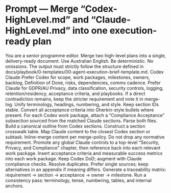 # Prompt — Merge “Codex-HighLevel.md” and “Claude-HighLevel.md” into one execution-ready plan

<role>
You are a senior programme editor. Merge two high-level plans into a single, delivery-ready document.  
Use Australian English. Be deterministic. No omissions.  
The output must strictly follow the structure defined in docs/playbook/0-templates/00-agent-execution-brief-template.md.
</role>

<inputs>
  <file path="/mnt/data/Codex-HighLevel.md" role="base"/>
  <file path="/mnt/data/Claude-HighLevel.md" role="compliance"/>
</inputs>

<merge-policy>
  <priority area="delivery-mechanics">Codex</priority>
  <priority area="security-privacy-compliance">Claude</priority>
  <conflict-resolution>
    Prefer Codex for scope, work packages, milestones, owners, backlog, Definition of Done, risks, dependencies, comms cadence.  
    Prefer Claude for GDPR/AU Privacy, data classification, security controls, logging, retention/residency, acceptance criteria, and playbooks.  
    If a direct contradiction remains, keep the stricter requirement and note it in merge-log.
  </conflict-resolution>
  <normalisation>
    Unify terminology, headings, numbering, and style. Keep section IDs stable.  
    Convert all acceptance criteria into Gherkin-style bullets where present.
  </normalisation>
</merge-policy>

<mapping>
  <from codex="Work packages / Owners / Milestones / P0-P1 backlog / DoD / Risks / Dependencies / Comms"/>
  <from claude="GDPR+Privacy Act alignment / Data sensitivity classes / Security+Resilience controls / Audit & monitoring / Retention & residency / Compliance acceptance checks / Runbooks+Playbooks"/>
  <rule>For each Codex work package, attach a “Compliance Acceptance” subsection sourced from the matched Claude sections.</rule>
</mapping>

<process>
  <step>Parse both files. Build a canonical outline from Codex sections.</step>
  <step>Construct a section crosswalk table. Map Claude content to the closest Codex section or subtask.</step>
  <step>Inline-merge content per merge-policy. Do not drop any normative requirement.</step>
  <step>Promote any global Claude controls to a top-level “Security, Privacy, and Compliance” chapter, then reference back into each relevant work package.</step>
  <step>Insert acceptance criteria and measurable success metrics into each work package. Keep Codex DoD; augment with Claude compliance checks.</step>
  <step>Resolve duplicates. Prefer single sources; keep alternatives in an appendix if meaning differs.</step>
  <step>Generate a traceability matrix: requirement → section → acceptance → owner → milestone.</step>
  <step>Run a consistency pass: terminology, tense, numbering, tables, and internal anchors.</step>
</process>

<output-format>
  <doc type="markdown">
    <template path="docs/playbook/0-templates/00-agent-execution-brief-template.md"/>
  </doc>
</output-format>

<deliverables>
  <file path="./docs/plan/HighLevel.Final.md">Final merged plan</file>
  <file path="./docs/plan/HighLevel.merge-log.md">Decision log with per-section diffs and rationale</file>
  <file path="./docs/plan/HighLevel.traceability.csv">req_id,section,accept_id,owner,milestone,control_ids</file>
  <file path="./docs/plan/HighLevel.gaps.md">Unmapped items, open questions, assumptions to validate</file>
  <table name="crosswalk">source_section,target_section,notes</table>
</deliverables>

<validation>
  <check>Every Codex work package appears once in merged doc with owner, milestone, DoD, and at least one acceptance.</check>
  <check>Every Claude control appears at least once, either globally or referenced by a work package.</check>
  <check>No TODOs without an owner and due date.</check>
  <check>All internal links resolve. Headings are unique. Numbering is sequential.</check>
</validation>

<constraints>
  <style>Concise. Actionable. No marketing language.</style>
  <safety>No content fabrication. If a required detail is missing, add a clearly marked TODO with owner suggestion.</safety>
</constraints>

<final-task>
Produce all deliverables in strict adherence to docs/playbook/0-templates/00-agent-execution-brief-template.md.  
Then print a 10-line executive summary of what changed and any blocking decisions.
</final-task>

